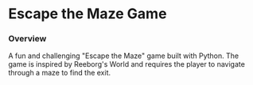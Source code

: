 # Escape the Maze Game

### Overview

A fun and challenging "Escape the Maze" game built with Python. The game is inspired by Reeborg's World and requires the player to navigate through a maze to find the exit.
